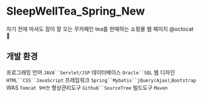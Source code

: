 # SleepWellTea_Spring_New
자기 전에 마셔도 잠이 잘 오는 무카페인 tea를 판매하는 쇼핑몰 웹 페이지 @octocat :first_quarter_moon_with_face:
## 개발 환경
프로그래밍 언어 `JAVA``Servlet/JSP`
데이터베이스 `Oracle``SQL`
웹 디자인 `HTML``CSS``JavaScript`
프레임워크 `Spring``Mybatis``jQuery(Ajax)`,`Bootstrap`
WAS `Tomcat 9버전`
형상관리도구 `Github``SourceTree`
빌드도구 `Maven`
